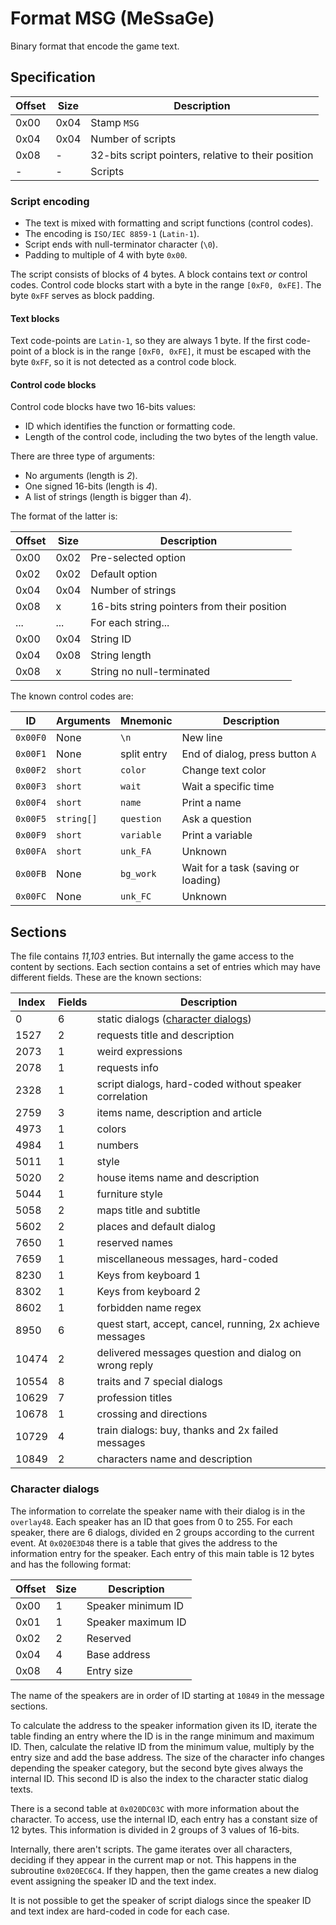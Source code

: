 # Format MSG (MeSsaGe)

Binary format that encode the game text.

## Specification

| Offset | Size | Description                                         |
| ------ | ---- | --------------------------------------------------- |
| 0x00   | 0x04 | Stamp `MSG `                                        |
| 0x04   | 0x04 | Number of scripts                                   |
| 0x08   | -    | 32-bits script pointers, relative to their position |
| -      | -    | Scripts                                             |

### Script encoding

- The text is mixed with formatting and script functions (control codes).
- The encoding is `ISO/IEC 8859-1` (`Latin-1`).
- Script ends with null-terminator character (`\0`).
- Padding to multiple of 4 with byte `0x00`.

The script consists of blocks of 4 bytes. A block contains text _or_ control
codes. Control code blocks start with a byte in the range `[0xF0, 0xFE]`. The
byte `0xFF` serves as block padding.

#### Text blocks

Text code-points are `Latin-1`, so they are always 1 byte. If the first
code-point of a block is in the range `[0xF0, 0xFE]`, it must be escaped with
the byte `0xFF`, so it is not detected as a control code block.

#### Control code blocks

Control code blocks have two 16-bits values:

- ID which identifies the function or formatting code.
- Length of the control code, including the two bytes of the length value.

There are three type of arguments:

- No arguments (length is _2_).
- One signed 16-bits (length is _4_).
- A list of strings (length is bigger than _4_).

The format of the latter is:

| Offset | Size | Description                                 |
| ------ | ---- | ------------------------------------------- |
| 0x00   | 0x02 | Pre-selected option                         |
| 0x02   | 0x02 | Default option                              |
| 0x04   | 0x04 | Number of strings                           |
| 0x08   | x    | 16-bits string pointers from their position |
| ...    | ...  | For each string...                          |
| 0x00   | 0x04 | String ID                                   |
| 0x04   | 0x08 | String length                               |
| 0x08   | x    | String no null-terminated                   |

The known control codes are:

| ID       | Arguments  | Mnemonic    | Description                         |
| -------- | ---------- | ----------- | ----------------------------------- |
| `0x00F0` | None       | `\n`        | New line                            |
| `0x00F1` | None       | split entry | End of dialog, press button `A`     |
| `0x00F2` | `short`    | `color`     | Change text color                   |
| `0x00F3` | `short`    | `wait`      | Wait a specific time                |
| `0x00F4` | `short`    | `name`      | Print a name                        |
| `0x00F5` | `string[]` | `question`  | Ask a question                      |
| `0x00F9` | `short`    | `variable`  | Print a variable                    |
| `0x00FA` | `short`    | `unk_FA`    | Unknown                             |
| `0x00FB` | None       | `bg_work`   | Wait for a task (saving or loading) |
| `0x00FC` | None       | `unk_FC`    | Unknown                             |

## Sections

The file contains _11,103_ entries. But internally the game access to the
content by sections. Each section contains a set of entries which may have
different fields. These are the known sections:

| Index | Fields | Description                                               |
| ----- | ------ | --------------------------------------------------------- |
| 0     | 6      | static dialogs ([character dialogs](#character-dialogs))  |
| 1527  | 2      | requests title and description                            |
| 2073  | 1      | weird expressions                                         |
| 2078  | 1      | requests info                                             |
| 2328  | 1      | script dialogs, hard-coded without speaker correlation    |
| 2759  | 3      | items name, description and article                       |
| 4973  | 1      | colors                                                    |
| 4984  | 1      | numbers                                                   |
| 5011  | 1      | style                                                     |
| 5020  | 2      | house items name and description                          |
| 5044  | 1      | furniture style                                           |
| 5058  | 2      | maps title and subtitle                                   |
| 5602  | 2      | places and default dialog                                 |
| 7650  | 1      | reserved names                                            |
| 7659  | 1      | miscellaneous messages, hard-coded                        |
| 8230  | 1      | Keys from keyboard 1                                      |
| 8302  | 1      | Keys from keyboard 2                                      |
| 8602  | 1      | forbidden name regex                                      |
| 8950  | 6      | quest start, accept, cancel, running, 2x achieve messages |
| 10474 | 2      | delivered messages question and dialog on wrong reply     |
| 10554 | 8      | traits and 7 special dialogs                              |
| 10629 | 7      | profession titles                                         |
| 10678 | 1      | crossing and directions                                   |
| 10729 | 4      | train dialogs: buy, thanks and 2x failed messages         |
| 10849 | 2      | characters name and description                           |

### Character dialogs

The information to correlate the speaker name with their dialog is in the
`overlay48`. Each speaker has an ID that goes from 0 to 255. For each speaker,
there are 6 dialogs, divided en 2 groups according to the current event. At
`0x020E3D48` there is a table that gives the address to the information entry
for the speaker. Each entry of this main table is 12 bytes and has the following
format:

| Offset | Size | Description        |
| ------ | ---- | ------------------ |
| 0x00   | 1    | Speaker minimum ID |
| 0x01   | 1    | Speaker maximum ID |
| 0x02   | 2    | Reserved           |
| 0x04   | 4    | Base address       |
| 0x08   | 4    | Entry size         |

The name of the speakers are in order of ID starting at `10849` in the message
sections.

To calculate the address to the speaker information given its ID, iterate the
table finding an entry where the ID is in the range minimum and maximum ID.
Then, calculate the relative ID from the minimum value, multiply by the entry
size and add the base address. The size of the character info changes depending
the speaker category, but the second byte gives always the internal ID. This
second ID is also the index to the character static dialog texts.

There is a second table at `0x020DC03C` with more information about the
character. To access, use the internal ID, each entry has a constant size of 12
bytes. This information is divided in 2 groups of 3 values of 16-bits.

Internally, there aren't scripts. The game iterates over all characters,
deciding if they appear in the current map or not. This happens in the
subroutine `0x020EC6C4`. If they happen, then the game creates a new dialog
event assigning the speaker ID and the text index.

It is not possible to get the speaker of script dialogs since the speaker ID and
text index are hard-coded in code for each case.
